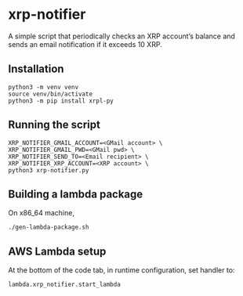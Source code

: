 # xrp-notifier

A simple script that periodically checks an XRP account’s balance and sends an email notification if it exceeds 10 XRP.

## Installation

```
python3 -m venv venv
source venv/bin/activate
python3 -m pip install xrpl-py
```

## Running the script

```
XRP_NOTIFIER_GMAIL_ACCOUNT=<GMail account> \
XRP_NOTIFIER_GMAIL_PWD=<GMail pwd> \
XRP_NOTIFIER_SEND_TO=<Email recipient> \
XRP_NOTIFIER_XRP_ACCOUNT=<XRP account> \
python3 xrp-notifier.py
```

## Building a lambda package

On x86_64 machine,

```
./gen-lambda-package.sh
```

## AWS Lambda setup
At the bottom of the code tab, in runtime configuration, set handler to:

```
lambda.xrp_notifier.start_lambda
```

